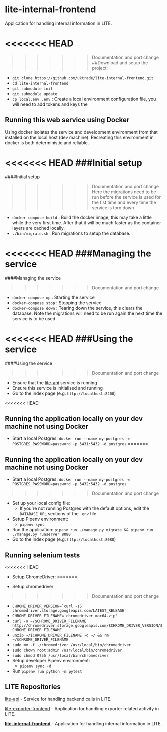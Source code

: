 # lite-internal-frontend

Application for handling internal information in LITE.

<<<<<<< HEAD
=======

>>>>>>> Documentation and port change
##Download and setup the project:
  * `git clone https://github.com/uktrade/lite-internal-frontend.git`
  * `cd lite-internal-frontend`
  * `git submodule init`
  * `git submodule update`
  * `cp local.env .env` : Create a local environment configuration file, you will need to add tokens
  and keys the

## Running this web service using Docker
Using docker isolates the service and development environment from 
that installed on the local host (dev machine). Recreating this environment in docker is both 
deterministic and reliable.

  
<<<<<<< HEAD
###Initial setup
=======
####Initial setup
>>>>>>> Documentation and port change
Here the migrations need to be run before the service is used for the fist time and every time the service is torn down
  * `docker-compose build` : Build the docker image, this may take a little while the very first time. 
 After that it will be much faster as the container layers are cached locally.
  * `./bin/migrate.sh` : Run migrations to setup the database.

    
<<<<<<< HEAD
###Managing the service
=======
####Managing the service
>>>>>>> Documentation and port change
* `docker-compose up` : Starting the service 
* `docker-compose stop` : Stopping the service 
* `docker-compose down` : Tearing down the service, this clears the database. 
Note the migrations will need to be run again the next time the service is to be used 

<<<<<<< HEAD
###Using the service
=======
####Using the service
>>>>>>> Documentation and port change
* Ensure that the [lite-api](https://github.com/uktrade/lite-api) service is running
* Ensure this service is initialised and running
* Go to the index page (e.g. `http://localhost:8200`)


<<<<<<< HEAD
## Running the application locally on your dev machine not using Docker

* Start a local Postgres: `docker run --name my-postgres -e POSTGRES_PASSWORD=password -p 5431:5432 -d postgres`
=======


## Running the application locally on your dev machine not using Docker

* Start a local Postgres: `docker run --name my-postgres -e POSTGRES_PASSWORD=password -p 5432:5432 -d postgres`
>>>>>>> Documentation and port change
* Set up your local config file:
  * If you're not running Postgres with the default options, edit the `DATABASE_URL` sections of the `.env` file
* Setup Pipenv environment:
  * `pipenv sync`
* Run the application: `pipenv run ./manage.py migrate && pipenv run ./manage.py runserver 8080`
* Go to the index page (e.g. `http://localhost:8080`)

## Running selenium tests
<<<<<<< HEAD
* Setup ChromeDriver:
=======


* Setup chromedriver
>>>>>>> Documentation and port change
  * `` CHROME_DRIVER_VERSION=`curl -sS chromedriver.storage.googleapis.com/LATEST_RELEASE` ``
  * `CHROME_DRIVER_FILENAME='chromedriver_mac64.zip'`
  * `curl -o ~/$CHROME_DRIVER_FILENAME http://chromedriver.storage.googleapis.com/$CHROME_DRIVER_VERSION/$CHROME_DRIVER_FILENAME`
  * `unzip ~/$CHROME_DRIVER_FILENAME -d ~/ && rm ~/$CHROME_DRIVER_FILENAME`
  * `sudo mv -f ~/chromedriver /usr/local/bin/chromedriver`
  * `sudo chown root:admin /usr/local/bin/chromedriver`
  * `sudo chmod 0755 /usr/local/bin/chromedriver`
* Setup developer Pipenv environment:
  * `pipenv sync -d`
* Run `pipenv run python -m pytest`

## LITE Repositories

[lite-api](https://github.com/uktrade/lite-api) - Service for handling backend calls in LITE.

[lite-exporter-frontend](https://github.com/uktrade/lite-exporter-frontend) - Application for handling exporter related activity in LITE.

**[lite-internal-frontend](https://github.com/uktrade/lite-internal-frontend)** - Application for handling internal information in LITE.
